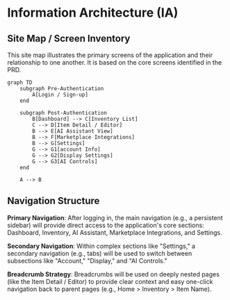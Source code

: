 # Information Architecture (IA)

## Site Map / Screen Inventory
This site map illustrates the primary screens of the application and their relationship to one another. It is based on the core screens identified in the PRD.

```mermaid
graph TD
    subgraph Pre-Authentication
        A[Login / Sign-up]
    end

    subgraph Post-Authentication
        B[Dashboard] --> C[Inventory List]
        C --> D[Item Detail / Editor]
        B --> E[AI Assistant View]
        B --> F[Marketplace Integrations]
        B --> G[Settings]
        G --> G1[account Info]
        G --> G2[Display Settings]
        G --> G3[AI Controls]
    end

    A --> B
```

## Navigation Structure 

**Primary Navigation**: After logging in, the main navigation (e.g., a persistent sidebar) will provide direct access to the application's core sections: Dashboard, Inventory, AI Assistant, Marketplace Integrations, and Settings.

**Secondary Navigation**: Within complex sections like "Settings," a secondary navigation (e.g., tabs) will be used to switch between subsections like "Account," "Display," and "AI Controls."

**Breadcrumb Strategy**: Breadcrumbs will be used on deeply nested pages (like the Item Detail / Editor) to provide clear context and easy one-click navigation back to parent pages (e.g., Home > Inventory > Item Name).
